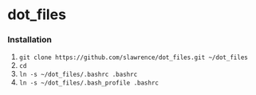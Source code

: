 dot_files
=========

### Installation

1. `git clone https://github.com/slawrence/dot_files.git ~/dot_files`
2. `cd`
3. `ln -s ~/dot_files/.bashrc .bashrc` 
4. `ln -s ~/dot_files/.bash_profile .bashrc` 
